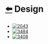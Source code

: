 
# [⬅️](../README.md)  Design

- [![2043](https://img.shields.io/badge/2043-Simple_Bank_System-yellow)](/problems/2043.md)
- [![3484](https://img.shields.io/badge/3484-Design_Spreadsheet-yellow)](/problems/3484.md)  
- [![3408](https://img.shields.io/badge/3408-Design_Task_Manager-yellow)](/problems/3408.md)

